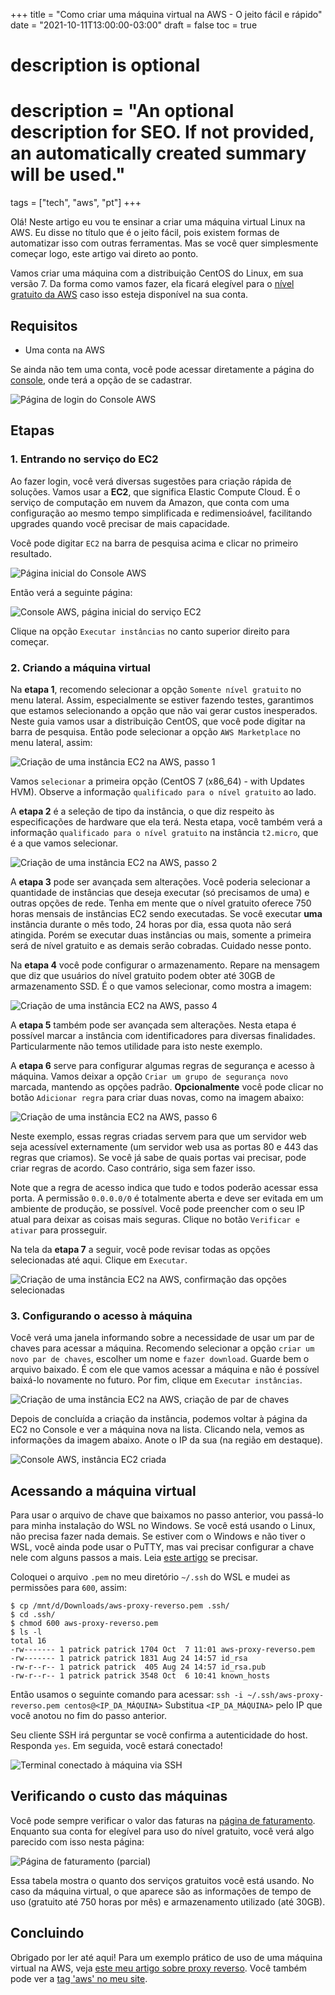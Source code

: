 +++
title = "Como criar uma máquina virtual na AWS - O jeito fácil e rápido"
date = "2021-10-11T13:00:00-03:00"
draft = false
toc = true

#
# description is optional
#
# description = "An optional description for SEO. If not provided, an automatically created summary will be used."

tags = ["tech", "aws", "pt"]
+++

Olá! Neste artigo eu vou te ensinar a criar uma máquina virtual Linux na AWS. Eu disse no título que é o jeito fácil, pois existem formas de automatizar isso com outras ferramentas. Mas se você quer simplesmente começar logo, este artigo vai direto ao ponto.

Vamos criar uma máquina com a distribuição CentOS do Linux, em sua versão 7. Da forma como vamos fazer, ela ficará elegível para o [nível gratuito da AWS](https://aws.amazon.com/pt/free/) caso isso esteja disponível na sua conta.

## Requisitos

- Uma conta na AWS

Se ainda não tem uma conta, você pode acessar diretamente a página do [console](https://console.aws.amazon.com/), onde terá a opção de se cadastrar.

![Página de login do Console AWS](/images/aws-maquina-virtual/img5.png)

## Etapas

### 1. Entrando no serviço do EC2

Ao fazer login, você verá diversas sugestões para criação rápida de soluções. Vamos usar a **EC2**, que significa Elastic Compute Cloud. É o serviço de computação em nuvem da Amazon, que conta com uma configuração ao mesmo tempo simplificada e redimensioável, facilitando upgrades quando você precisar de mais capacidade.

Você pode digitar `EC2` na barra de pesquisa acima e clicar no primeiro resultado.

![Página inicial do Console AWS](/images/aws-maquina-virtual/img20.png)

Então verá a seguinte página:

![Console AWS, página inicial do serviço EC2](/images/aws-maquina-virtual/img6.png)

Clique na opção `Executar instâncias` no canto superior direito para começar.

### 2. Criando a máquina virtual

Na **etapa 1**, recomendo selecionar a opção `Somente nível gratuito` no menu lateral. Assim, especialmente se estiver fazendo testes, garantimos que estamos selecionando a opção que não vai gerar custos inesperados. Neste guia vamos usar a distribuição CentOS, que você pode digitar na barra de pesquisa. Então pode selecionar a opção `AWS Marketplace` no menu lateral, assim:

![Criação de uma instância EC2 na AWS, passo 1](/images/aws-maquina-virtual/img7.png)

Vamos `selecionar` a primeira opção (CentOS 7 (x86_64) - with Updates HVM). Observe a informação `qualificado para o nível gratuito` ao lado.

A **etapa 2** é a seleção de tipo da instância, o que diz respeito às especificações de hardware que ela terá. Nesta etapa, você também verá a informação `qualificado para o nível gratuito` na instância `t2.micro`, que é a que vamos selecionar.

![Criação de uma instância EC2 na AWS, passo 2](/images/aws-maquina-virtual/img9.png)

A **etapa 3** pode ser avançada sem alterações. Você poderia selecionar a quantidade de instâncias que deseja executar (só precisamos de uma) e outras opções de rede. Tenha em mente que o nível gratuito oferece 750 horas mensais de instâncias EC2 sendo executadas. Se você executar **uma** instância durante o mês todo, 24 horas por dia, essa quota não será atingida. Porém se executar duas instâncias ou mais, somente a primeira será de nível gratuito e as demais serão cobradas. Cuidado nesse ponto.

Na **etapa 4** você pode configurar o armazenamento. Repare na mensagem que diz que usuários do nível gratuito podem obter até 30GB de armazenamento SSD. É o que vamos selecionar, como mostra a imagem:

![Criação de uma instância EC2 na AWS, passo 4](/images/aws-maquina-virtual/img10.png)

A **etapa 5** também pode ser avançada sem alterações. Nesta etapa é possível marcar a instância com identificadores para diversas finalidades. Particularmente não temos utilidade para isto neste exemplo.

A **etapa 6** serve para configurar algumas regras de segurança e acesso à máquina. Vamos deixar a opção `Criar um grupo de segurança novo` marcada, mantendo as opções padrão. **Opcionalmente** você pode clicar no botão `Adicionar regra` para criar duas novas, como na imagem abaixo:

![Criação de uma instância EC2 na AWS, passo 6](/images/aws-maquina-virtual/img11.png)

Neste exemplo, essas regras criadas servem para que um servidor web seja acessível externamente (um servidor web usa as portas 80 e 443 das regras que criamos). Se você já sabe de quais portas vai precisar, pode criar regras de acordo. Caso contrário, siga sem fazer isso.

Note que a regra de acesso indica que tudo e todos poderão acessar essa porta. A permissão `0.0.0.0/0` é totalmente aberta e deve ser evitada em um ambiente de produção, se possível. Você pode preencher com o seu IP atual para deixar as coisas mais seguras. Clique no botão `Verificar e ativar` para prosseguir.

Na tela da **etapa 7** a seguir, você pode revisar todas as opções selecionadas até aqui. Clique em `Executar`.

![Criação de uma instância EC2 na AWS, confirmação das opções selecionadas](/images/aws-maquina-virtual/img12.png)

### 3. Configurando o acesso à máquina

Você verá uma janela informando sobre a necessidade de usar um par de chaves para acessar a máquina. Recomendo selecionar a opção `criar um novo par de chaves`, escolher um nome e `fazer download`. Guarde bem o arquivo baixado. É com ele que vamos acessar a máquina e não é possível baixá-lo novamente no futuro. Por fim, clique em `Executar instâncias`.

![Criação de uma instância EC2 na AWS, criação de par de chaves](/images/aws-maquina-virtual/img13.png)

Depois de concluída a criação da instância, podemos voltar à página da EC2 no Console e ver a máquina nova na lista. Clicando nela, vemos as informações da imagem abaixo. Anote o IP da sua (na região em destaque).

![Console AWS, instância EC2 criada](/images/aws-maquina-virtual/img14.png)

## Acessando a máquina virtual

Para usar o arquivo de chave que baixamos no passo anterior, vou passá-lo para minha instalação do WSL no Windows. Se você está usando o Linux, não precisa fazer nada demais. Se estiver com o Windows e não tiver o WSL, você ainda pode usar o PuTTY, mas vai precisar configurar a chave nele com alguns passos a mais. Leia [este artigo](https://www.dialhost.com.br/ajuda/gravando-a-chave-publica-no-putty/) se precisar.

Coloquei o arquivo `.pem` no meu diretório `~/.ssh` do WSL e mudei as permissões para `600`, assim:

```
$ cp /mnt/d/Downloads/aws-proxy-reverso.pem .ssh/
$ cd .ssh/
$ chmod 600 aws-proxy-reverso.pem
$ ls -l
total 16
-rw------- 1 patrick patrick 1704 Oct  7 11:01 aws-proxy-reverso.pem
-rw------- 1 patrick patrick 1831 Aug 24 14:57 id_rsa
-rw-r--r-- 1 patrick patrick  405 Aug 24 14:57 id_rsa.pub
-rw-r--r-- 1 patrick patrick 3548 Oct  6 10:41 known_hosts
```

Então usamos o seguinte comando para acessar:
`ssh -i ~/.ssh/aws-proxy-reverso.pem centos@<IP_DA_MÁQUINA>`
Substitua `<IP_DA_MÁQUINA>` pelo IP que você anotou no fim do passo anterior.

Seu cliente SSH irá perguntar se você confirma a autenticidade do host. Responda `yes`. Em seguida, você estará conectado!

![Terminal conectado à máquina via SSH](/images/aws-maquina-virtual/img19.png)

## Verificando o custo das máquinas

Você pode sempre verificar o valor das faturas na [página de faturamento](https://console.aws.amazon.com/billing/). Enquanto sua conta for elegível para uso do nível gratuito, você verá algo parecido com isso nesta página:

![Página de faturamento (parcial)](/images/aws-maquina-virtual/img21.png)

Essa tabela mostra o quanto dos serviços gratuitos você está usando. No caso da máquina virtual, o que aparece são as informações de tempo de uso (gratuito até 750 horas por mês) e armazenamento utilizado (até 30GB).

## Concluindo

Obrigado por ler até aqui! Para um exemplo prático de uso de uma máquina virtual na AWS, veja [este meu artigo sobre proxy reverso](/blog/proxy-reverso). Você também pode ver a [tag 'aws' no meu site](/tags/aws).